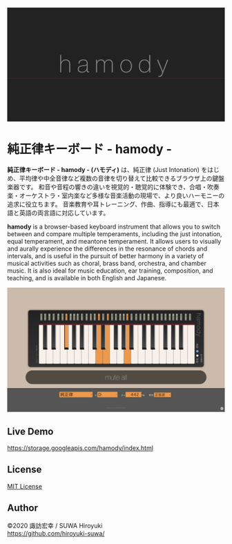 ![hamody](title.png)

# 純正律キーボード - hamody -

**純正律キーボード - hamody - (ハモディ)** は、純正律 (Just Intonation) をはじめ、平均律や中全音律など複数の音律を切り替えて比較できるブラウザ上の鍵盤楽器です。
和音や音程の響きの違いを視覚的・聴覚的に体験でき、合唱・吹奏楽・オーケストラ・室内楽など多様な音楽活動の現場で、より良いハーモニーの追求に役立ちます。
音楽教育や耳トレーニング、作曲、指導にも最適で、日本語と英語の両言語に対応しています。

**hamody** is a browser-based keyboard instrument that allows you to switch between and compare multiple temperaments, including the just intonation, equal temperament, and meantone temperament.
It allows users to visually and aurally experience the differences in the resonance of chords and intervals, and is useful in the pursuit of better harmony in a variety of musical activities such as choral, brass band, orchestra, and chamber music.
It is also ideal for music education, ear training, composition, and teaching, and is available in both English and Japanese.

![screenshot](hamody.png)

## Live Demo

https://storage.googleapis.com/hamody/index.html

## License

[MIT License](LICENSE)

## Author

&copy;2020 諏訪宏幸 / SUWA Hiroyuki  
https://github.com/hiroyuki-suwa/
